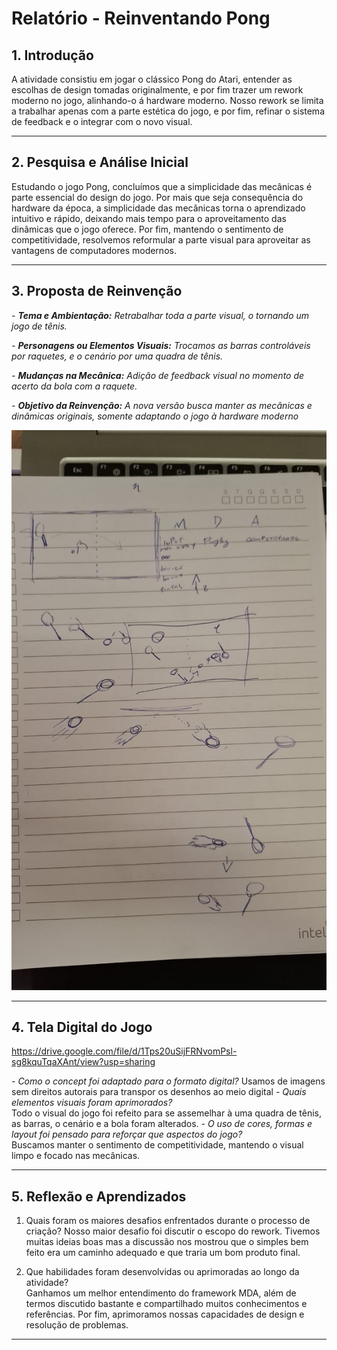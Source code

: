 # Relatório - Reinventando Pong


## 1. Introdução  
A atividade consistiu em jogar o clássico Pong do Atari, entender as escolhas de design tomadas originalmente, e por fim trazer um rework moderno no jogo, alinhando-o á hardware moderno. Nosso rework se limita a trabalhar apenas com a parte estética do jogo, e por fim, refinar o sistema de feedback e o integrar com o novo visual.
 
---
 
## 2. Pesquisa e Análise Inicial  
Estudando o jogo Pong, concluímos que a simplicidade das mecânicas é parte essencial do design do jogo. Por mais que seja consequência do hardware da época, a simplicidade das mecânicas torna o aprendizado intuitivo e rápido, deixando mais tempo para o aproveitamento das dinâmicas que o jogo oferece. Por fim, mantendo o sentimento de competitividade, resolvemos reformular a parte visual para aproveitar as vantagens de computadores modernos. 

---

## 3. Proposta de Reinvenção  

*- **Tema e Ambientação:** Retrabalhar toda a parte visual, o tornando um jogo de tênis.*

*- **Personagens ou Elementos Visuais:** Trocamos as barras controláveis por raquetes, e o cenário por uma quadra de tênis.*

*- **Mudanças na Mecânica:** Adição de feedback visual no momento de acerto da bola com a raquete.*

*- **Objetivo da Reinvenção:** A nova versão busca manter as mecânicas e dinâmicas originais, somente adaptando o jogo à hardware moderno*


![Rascunho 1](<./rascunho1Joao.png>)

---

## 4. Tela Digital do Jogo  
https://drive.google.com/file/d/1Tps20uSijFRNvomPsl-sg8kquTqaXAnt/view?usp=sharing

*- Como o concept foi adaptado para o formato digital?*
 Usamos de imagens sem direitos autorais para transpor os desenhos ao meio digital
*- Quais elementos visuais foram aprimorados?*  
 Todo o visual do jogo foi refeito para se assemelhar à uma quadra de tênis, as barras, o cenário e a bola foram alterados.
*- O uso de cores, formas e layout foi pensado para reforçar que aspectos do jogo?*  
 Buscamos manter o sentimento de competitividade, mantendo o visual limpo e focado nas mecânicas.
 
---

## 5. Reflexão e Aprendizados  
 

1. Quais foram os maiores desafios enfrentados durante o processo de criação?
    Nosso maior desafio foi discutir o escopo do rework. Tivemos muitas ideias boas mas a discussão nos mostrou que o simples bem feito era um caminho adequado e que traria um bom produto final.

2. Que habilidades foram desenvolvidas ou aprimoradas ao longo da atividade?  
    Ganhamos um melhor entendimento do framework MDA, além de termos discutido bastante e compartilhado muitos conhecimentos e referências. Por fim, aprimoramos nossas capacidades de design e resolução de problemas.
   
---



